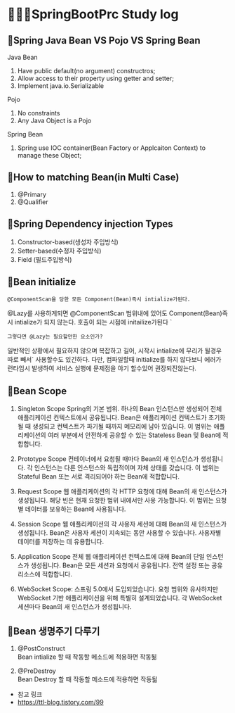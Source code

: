# 🙋🏻‍♂️SpringBootPrc Study log


## 📕Spring Java Bean VS Pojo VS Spring Bean

Java Bean
1) Have public  default(no argument) constructros;
2) Allow access to their property using getter and setter;
3) Implement java.io.Serializable

Pojo
1) No constraints
2) Any Java Object is a Pojo

Spring Bean
1) Spring use IOC container(Bean Factory or Applcaiton Context) to manage these Object;



## 📕How to matching Bean(in Multi Case)

1) @Primary
2) @Qualifier


## 📕Spring Dependency injection Types

1) Constructor-based(생성자 주입방식)
2) Setter-based(수정자 주입방식)
3) Field (필드주입방식)


## 📕Bean initialize
    @ComponentScan을 당한 모든 Component(Bean)즉시 intialize가된다.

@Lazy를 사용하게되면  @ComponentScan 범위내에 있어도 Component(Bean)즉시 intialize가 되지 않는다.
호출이 되는 시점에 initailize가된다
`

    그렇다면 @Lazy는 필요할만한 요소인가?
일반적인 상황에서 필요하지 않으며 복잡하고 길어, 시작시 intialize에 무리가 될경우 따로 빼서` 사용할수도 있긴하다.
다만, 컴파일할때 initialize를 하지 않다보니 에러가 런타임시 발생하여 서비스 실행에 문제점을 야기 할수있어 권장되진않는다.

## 📕Bean Scope

1) Singleton Scope
Spring의 기본 범위.
하나의 Bean 인스턴스만 생성되어 전체 애플리케이션 컨텍스트에서 공유됩니다.
Bean은 애플리케이션 컨텍스트가 초기화될 때 생성되고 컨텍스트가 파기될 때까지 메모리에 남아 있습니다.
이 범위는 애플리케이션의 여러 부분에서 안전하게 공유할 수 있는 Stateless Bean 및 Bean에 적합합니다.

2) Prototype Scope
컨테이너에서 요청될 때마다 Bean의 새 인스턴스가 생성됩니다.
각 인스턴스는 다른 인스턴스와 독립적이며 자체 상태를 갖습니다.
이 범위는 Stateful Bean 또는 서로 격리되어야 하는 Bean에 적합합니다.

3) Request Scope
웹 애플리케이션의 각 HTTP 요청에 대해 Bean의 새 인스턴스가 생성됩니다.
해당 빈은 현재 요청한 범위 내에서만 사용 가능합니다.
이 범위는 요청별 데이터를 보유하는 Bean에 사용됩니다.

4) Session Scope
웹 애플리케이션의 각 사용자 세션에 대해 Bean의 새 인스턴스가 생성됩니다.
Bean은 사용자 세션이 지속되는 동안 사용할 수 있습니다.
사용자별 데이터를 저장하는 데 유용합니다.

5) Application Scope
전체 웹 애플리케이션 컨텍스트에 대해 Bean의 단일 인스턴스가 생성됩니다.
Bean은 모든 세션과 요청에서 공유됩니다.
전역 설정 또는 공유 리소스에 적합합니다.

6) WebSocket Scope:
스프링 5.0에서 도입되었습니다.
요청 범위와 유사하지만 WebSocket 기반 애플리케이션을 위해 특별히 설계되었습니다.
각 WebSocket 세션마다 Bean의 새 인스턴스가 생성됩니다.


## 📕Bean 생명주기 다루기

1) @PostConstruct   
    Bean intialize 할 때 작동할 메소드에 적용하면 작동됢 
  
2) @PreDestroy  
   Bean Destroy 할 때 작동할 메소드에 적용하면 작동됢

* 참고 링크
* https://ttl-blog.tistory.com/99